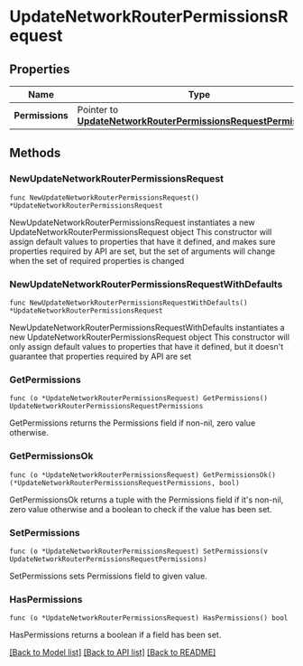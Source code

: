# UpdateNetworkRouterPermissionsRequest

## Properties

Name | Type | Description | Notes
------------ | ------------- | ------------- | -------------
**Permissions** | Pointer to [**UpdateNetworkRouterPermissionsRequestPermissions**](UpdateNetworkRouterPermissionsRequestPermissions.md) |  | [optional] 

## Methods

### NewUpdateNetworkRouterPermissionsRequest

`func NewUpdateNetworkRouterPermissionsRequest() *UpdateNetworkRouterPermissionsRequest`

NewUpdateNetworkRouterPermissionsRequest instantiates a new UpdateNetworkRouterPermissionsRequest object
This constructor will assign default values to properties that have it defined,
and makes sure properties required by API are set, but the set of arguments
will change when the set of required properties is changed

### NewUpdateNetworkRouterPermissionsRequestWithDefaults

`func NewUpdateNetworkRouterPermissionsRequestWithDefaults() *UpdateNetworkRouterPermissionsRequest`

NewUpdateNetworkRouterPermissionsRequestWithDefaults instantiates a new UpdateNetworkRouterPermissionsRequest object
This constructor will only assign default values to properties that have it defined,
but it doesn't guarantee that properties required by API are set

### GetPermissions

`func (o *UpdateNetworkRouterPermissionsRequest) GetPermissions() UpdateNetworkRouterPermissionsRequestPermissions`

GetPermissions returns the Permissions field if non-nil, zero value otherwise.

### GetPermissionsOk

`func (o *UpdateNetworkRouterPermissionsRequest) GetPermissionsOk() (*UpdateNetworkRouterPermissionsRequestPermissions, bool)`

GetPermissionsOk returns a tuple with the Permissions field if it's non-nil, zero value otherwise
and a boolean to check if the value has been set.

### SetPermissions

`func (o *UpdateNetworkRouterPermissionsRequest) SetPermissions(v UpdateNetworkRouterPermissionsRequestPermissions)`

SetPermissions sets Permissions field to given value.

### HasPermissions

`func (o *UpdateNetworkRouterPermissionsRequest) HasPermissions() bool`

HasPermissions returns a boolean if a field has been set.


[[Back to Model list]](../README.md#documentation-for-models) [[Back to API list]](../README.md#documentation-for-api-endpoints) [[Back to README]](../README.md)


